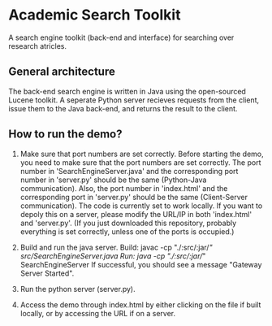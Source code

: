 # Academic Search Toolkit

A search engine toolkit (back-end and interface) for searching over research atricles.

## General architecture

The back-end search engine is written in Java using the open-sourced Lucene toolkit. 
A seperate Python server recieves requests from the client, issue them to the Java back-end, and returns the result to the client.

## How to run the demo?

1. Make sure that port numbers are set correctly.
Before starting the demo, you need to make sure that the port numbers are set correctly. 
The port number in 'SearchEngineServer.java' and the corresponding port number in 'server.py' should be the same (Python-Java communication). Also, the port number in 'index.html' and the corresponding port in 'server.py' should be the same (Client-Server communication). The code is currently set to work locally. If you want to depoly this on a server, please modify the URL/IP in both 'index.html' and 'server.py'. (If you just downloaded this repository, probably everything is set correctly, unless one of the ports is occupied.)

2. Build and run the java server.
Build: javac -cp "./:src/:jar/*" src/SearchEngineServer.java
Run: java -cp "./:src/:jar/*" SearchEngineServer
If successful, you should see a message "Gateway Server Started".

3. Run the python server (server.py).

4. Access the demo through index.html by either clicking on the file if built locally, or by accessing the URL if on a server.

